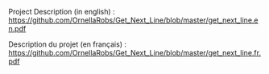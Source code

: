 Project Description (in english) : https://github.com/OrnellaRobs/Get_Next_Line/blob/master/get_next_line.en.pdf


Description du projet (en français) : https://github.com/OrnellaRobs/Get_Next_Line/blob/master/get_next_line.fr.pdf
